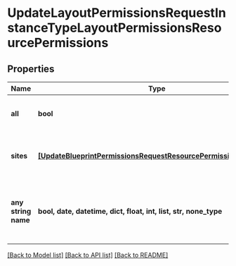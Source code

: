 # UpdateLayoutPermissionsRequestInstanceTypeLayoutPermissionsResourcePermissions


## Properties
Name | Type | Description | Notes
------------ | ------------- | ------------- | -------------
**all** | **bool** | Set to true to grant access to all groups | [optional] 
**sites** | [**[UpdateBlueprintPermissionsRequestResourcePermissionSitesInner]**](UpdateBlueprintPermissionsRequestResourcePermissionSitesInner.md) | Array of objects identifying groups with access | [optional] 
**any string name** | **bool, date, datetime, dict, float, int, list, str, none_type** | any string name can be used but the value must be the correct type | [optional]

[[Back to Model list]](../README.md#documentation-for-models) [[Back to API list]](../README.md#documentation-for-api-endpoints) [[Back to README]](../README.md)


